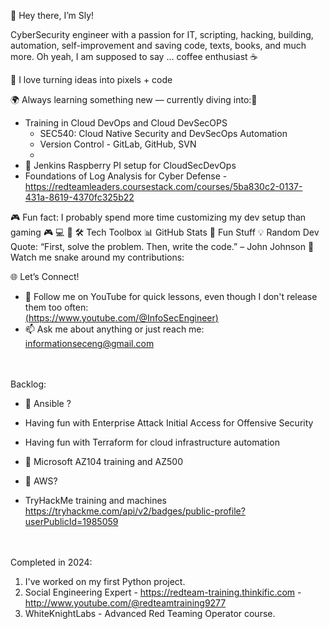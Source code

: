 🌟 Hey there, I’m Sly!

CyberSecurity engineer with a passion for IT, scripting, hacking, building, automation, self-improvement and saving code, texts, books, and much more. Oh yeah, I am supposed to say ... coffee enthusiast ☕

🎨 I love turning ideas into pixels + code

🌍 Always learning something new — currently diving into:👋
- Training in Cloud DevOps and Cloud DevSecOPS
    - SEC540: Cloud Native Security and DevSecOps Automation 
    - Version Control - GitLab, GitHub, SVN
    - 
- 👯 Jenkins Raspberry PI setup for CloudSecDevOps
- Foundations of Log Analysis for Cyber Defense - https://redteamleaders.coursestack.com/courses/5ba830c2-0137-431a-8619-4370fc325b22

🎮 Fun fact: I probably spend more time customizing my dev setup than gaming 🎮
💻 🚀
🛠️ Tech Toolbox
📊 GitHub Stats
🎉 Fun Stuff
💡 Random Dev Quote:
“First, solve the problem. Then, write the code.” – John Johnson
🐍 Watch me snake around my contributions:

🌐 Let’s Connect!
- 💬 Follow me on YouTube for quick lessons, even though I don't release them too often:<BR>
[(https://www.youtube.com/@InfoSecEngineer)](https://www.youtube.com/@InfoSecEngineer)
- 📫 Ask me about anything or just reach me: informationseceng@gmail.com

<BR><BR>
Backlog:
- 🤔 Ansible ?
- Having fun with Enterprise Attack Initial Access for Offensive Security<BR>
- Having fun with Terraform for cloud infrastructure automation<BR>
- 🔭 Microsoft AZ104 training and AZ500
- 🌱 AWS?

- TryHackMe training and machines https://tryhackme.com/api/v2/badges/public-profile?userPublicId=1985059

<BR><BR>
Completed in 2024:
  1) I've worked on my first Python project.
  2) Social Engineering Expert - https://redteam-training.thinkific.com - http://www.youtube.com/@redteamtraining9277
  3) WhiteKnightLabs - Advanced Red Teaming Operator course.
